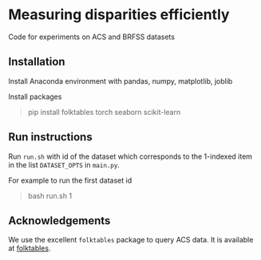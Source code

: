 # Measuring disparities efficiently

Code for experiments on ACS and BRFSS datasets

## Installation

Install Anaconda environment with pandas, numpy, matplotlib, joblib

Install packages
> pip install folktables torch seaborn scikit-learn

## Run instructions
Run `run.sh` with id of the dataset which corresponds to the 1-indexed item
in the list `DATASET_OPTS` in `main.py`.

For example to run the first dataset id
> bash run.sh 1

## Acknowledgements
We use the excellent `folktables` package to query ACS data.
It is available at [folktables](https://github.com/socialfoundations/folktables).